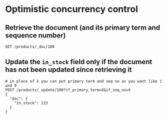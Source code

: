 # Optimistic concurrency control

## Retrieve the document (and its primary term and sequence number)

```
GET /products/_doc/100
```

## Update the `in_stock` field only if the document has not been updated since retrieving it

```
# in place of X you can put primary term and seq no as you want like 1 and 9
POST /products/_update/100?if_primary_term=X&if_seq_no=X
{
  "doc": {
    "in_stock": 123
  }
}
```
